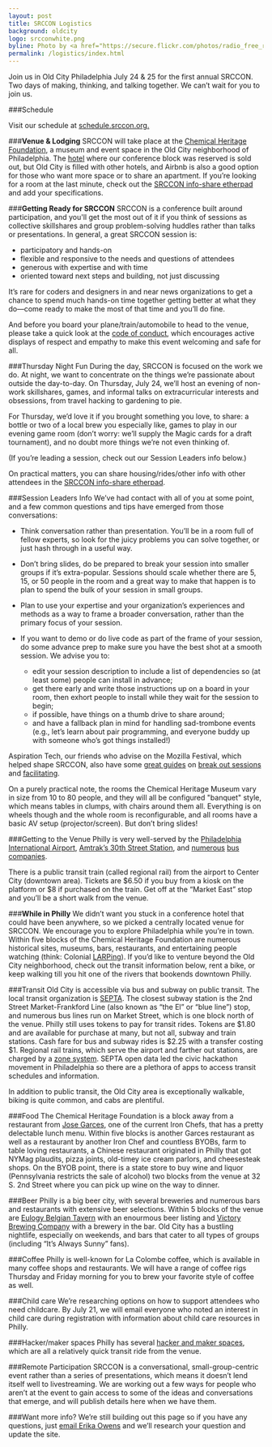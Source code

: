 ```yaml
---
layout: post
title: SRCCON Logistics
background: oldcity
logo: srcconwhite.png
byline: Photo by <a href="https://secure.flickr.com/photos/radio_free_rlyeh/5744633267">R'lyeh Imaging</a>
permalink: /logistics/index.html
---
```

<p class="bodybig">Join us in Old City Philadelphia July 24 & 25 for the first annual SRCCON. Two days of making, thinking, and talking together. We can&rsquo;t wait for you to join us.</p>

###Schedule

Visit our schedule at [schedule.srccon.org.](http://schedule.srccon.org)

###**Venue & Lodging**
SRCCON will take place at the [Chemical Heritage Foundation](http://www.chemheritage.org/), a museum and event space in the Old City neighborhood of Philadelphia.
The [hotel](http://www.phillydowntownhotel.com/) where our conference block was reserved is sold out, but Old City is filled with other hotels, and Airbnb is also a good option for those who want more space or to share an apartment. If you&rsquo;re looking for a room at the last minute, check out the [SRCCON info-share etherpad](https://etherpad.mozilla.org/SRCCON2014) and add your specifications.

###**Getting Ready for SRCCON**
SRCCON is a conference built around participation, and you'll get the most out of it if you think of sessions as collective skillshares and group problem-solving huddles rather than talks or presentations. In general, a great SRCCON session is:

* participatory and hands-on
* flexible and responsive to the needs and questions of attendees
* generous with expertise and with time
* oriented toward next steps and building, not just discussing

It&rsquo;s rare for coders and designers in and near news organizations to get a chance to spend much hands-on time together getting better at what they do—come ready to make the most of that time and you&rsquo;ll do fine.

And before you board your plane/train/automobile to head to the venue, please take a quick look at the [code of conduct](http://srccon.org/conduct/), which encourages active displays of respect and empathy to make this event welcoming and safe for all.

###Thursday Night Fun
During the day, SRCCON is focused on the work we do. At night, we want to concentrate on the things we&rsquo;re passionate about outside the day-to-day. On Thursday, July 24, we&rsquo;ll host an evening of non-work skillshares, games, and informal talks on extracurricular interests and obsessions, from travel hacking to gardening to pie.

For Thursday, we&rsquo;d love it if you brought something you love, to share: a bottle or two of a local brew you especially like, games to play in our evening game room (don&rsquo;t worry: we&rsquo;ll supply the Magic cards for a draft tournament), and no doubt more things we&rsquo;re not even thinking of.

(If you&rsquo;re leading a session, check out our Session Leaders info below.)

On practical matters, you can share housing/rides/other info with other attendees in the [SRCCON info-share etherpad](https://etherpad.mozilla.org/SRCCON2014).

###Session Leaders Info
We&rsquo;ve had contact with all of you at some point, and a few common questions and tips have emerged from those conversations:

* Think conversation rather than presentation. You&rsquo;ll be in a room full of fellow experts, so look for the juicy problems you can solve together, or just hash through in a useful way.
* Don&rsquo;t bring slides, do be prepared to break your session into smaller groups if it&rsquo;s extra-popular. Sessions should scale whether there are 5, 15, or 50 people in the room and a great way to make that happen is to plan to spend the bulk of your session in small groups.
* Plan to use your expertise and your organization&rsquo;s experiences and methods as a way to frame a broader conversation, rather than the primary focus of your session.
* If you want to demo or do live code as part of the frame of your session, do some advance prep to make sure you have the best shot at a smooth session. We advise you to:

  * edit your session description to include a list of dependencies so (at least some) people can install in advance;
  * get there early and write those instructions up on a board in your room, then exhort people to install while they wait for the session to begin;
  * if possible, have things on a thumb drive to share around;
  * and have a fallback plan in mind for handling sad-trombone events (e.g., let&rsquo;s learn about pair programming, and everyone buddy up with someone who&rsquo;s got things installed!)

Aspiration Tech, our friends who advise on the Mozilla Festival, which helped shape SRCCON, also have some [great guides](http://facilitation.aspirationtech.org/index.php?title=Main_Page) on [break out sessions](http://facilitation.aspirationtech.org/index.php?title=Facilitation:Break-Outs) and [facilitating](http://facilitation.aspirationtech.org/index.php?title=Facilitation:Facilitator_Guidelines).

On a purely practical note, the rooms the Chemical Heritage Museum vary in size from 10 to 80 people, and they will all be configured "banquet" style, which means tables in clumps, with chairs around them all. Everything is on wheels though and the whole room is reconfigurable, and all rooms have a basic AV setup (projector/screen). But don&rsquo;t bring slides!

###Getting to the Venue
Philly is very well-served by the [Philadelphia International Airport](http://www.phl.org/Pages/HomePage.aspx), [Amtrak&rsquo;s 30th Street Station](http://www.amtrak.com/servlet/ContentServer?pagename=am/am2Station/Station_Page&code=PHL), and [numerous](http://megabus.com/) [bus](http://www.gotobus.com/yobus/) [companies](https://www.greyhound.com/default.aspx).

There is a public transit train (called regional rail) from the airport to Center City (downtown area). Tickets are $6.50 if you buy from a kiosk on the platform or $8 if purchased on the train. Get off at the &ldquo;Market East&rdquo; stop and you&rsquo;ll be a short walk from the venue.

###**While in Philly**
We didn&rsquo;t want you stuck in a conference hotel that could have been anywhere, so we picked a centrally located venue for SRCCON. We encourage you to explore Philadelphia while you&rsquo;re in town. Within five blocks of the Chemical Heritage Foundation are numerous historical sites, museums, bars, restaurants, and entertaining people watching (think: Colonial [LARPing](https://en.wikipedia.org/wiki/Live_action_role-playing_game)). If you&rsquo;d like to venture beyond the Old City neighborhood, check out the transit information below, rent a bike, or keep walking till you hit one of the rivers that bookends downtown Philly.

###Transit
Old City is accessible via bus and subway on public transit. The local transit organization is [SEPTA](http://septa.org). The closest subway station is the 2nd Street Market-Frankford Line (also known as &ldquo;the El&rdquo; or &ldquo;blue line&rdquo;) stop, and numerous bus lines run on Market Street, which is one block north of the venue. Philly still uses tokens to pay for transit rides. Tokens are $1.80 and are available for purchase at many, but not all, subway and train stations. Cash fare for bus and subway rides is $2.25 with a transfer costing $1. Regional rail trains, which serve the airport and farther out stations, are charged by a [zone system](http://septa.org/fares/ticket/index.html).
SEPTA open data led the civic hackathon movement in Philadelphia so there are a plethora of apps to access transit schedules and information.

In addition to public transit, the Old City area is exceptionally walkable, biking is quite common, and cabs are plentiful.

###Food
The Chemical Heritage Foundation is a block away from a restaurant from [Jose Garces](http://philadelphia.amadarestaurant.com/), one of the current Iron Chefs, that has a pretty delectable lunch menu. Within five blocks is another Garces restaurant as well as a restaurant by another Iron Chef and countless BYOBs, farm to table loving restaurants, a Chinese restaurant originated in Philly that got NYMag plaudits, pizza joints, old-timey ice cream parlors, and cheesesteak shops. On the BYOB point, there is a state store to buy wine and liquor (Pennsylvania restricts the sale of alcohol) two blocks from the venue at 32 S. 2nd Street where you can pick up wine on the way to dinner.

###Beer
Philly is a big beer city, with several breweries and numerous bars and restaurants with extensive beer selections. Within 5 blocks of the venue are [Eulogy Belgian Tavern](http://eulogybar.com/) with an enourmous beer listing and [Victory Brewing Company](http://www.victorybeer.com/) with a brewery in the bar. Old City has a bustling nightlife, especially on weekends, and bars that cater to all types of groups (including &ldquo;It&rsquo;s Always Sunny&rdquo; fans).

###Coffee
Philly is well-known for La Colombe coffee, which is available in many coffee shops and restaurants. We will have a range of coffee rigs Thursday and Friday morning for you to brew your favorite style of coffee as well.

###Child care
We&rsquo;re researching options on how to support attendees who need childcare. By July 21, we will email everyone who noted an interest in child care during registration with information about child care resources in Philly.

###Hacker/maker spaces
Philly has several [hacker and maker spaces](http://hackerspaces.org/wiki/Philadelphia), which are all a relatively quick transit ride from the venue.

###Remote Participation
SRCCON is a conversational, small-group-centric event rather than a series of presentations, which means it doesn&rsquo;t lend itself well to livestreaming. We are working out a few ways for people who aren&rsquo;t at the event to gain access to some of the ideas and conversations that emerge, and will publish details here when we have them.

###Want more info?
We&rsquo;re still building out this page so if you have any questions, just [email Erika Owens](mailto:erika@mozillafoundation.org) and we&rsquo;ll research your question and update the site.
